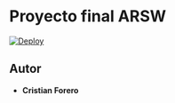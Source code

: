 # Proyecto final ARSW


[![Deploy](https://www.herokucdn.com/deploy/button.svg)](https://connect4arsw.herokuapp.com/)

## Autor

* **Cristian Forero** 
